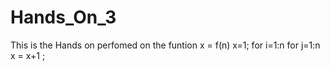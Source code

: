 # Hands_On_3
This is the Hands on perfomed on the funtion x = f(n) x=1; for i=1:n for j=1:n x = x+1 ;
